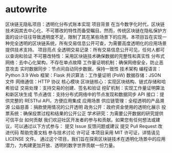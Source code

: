 # autowrite
区块链无隐私项目：透明化分布式账本实现
项目背景
在当今数字化时代，区块链技术因其去中心化、不可篡改的特性而备受瞩目。然而，传统区块链在隐私保护方面的设计往往导致透明度不足，限制了其在某些场景下的应用。本项目旨在实现一种完全透明的区块链系统，所有交易信息公开可查，为需要高度透明化的应用场景提供技术支持。
项目亮点
全透明交易记录：所有交易信息公开可见，任何人都可以查询和验证
不可篡改特性：采用区块链技术确保数据的完整性和真实性
分布式网络：去中心化架构，不存在单点故障
工作量证明机制：确保网络安全，防止恶意攻击
实时数据同步：节点间自动同步数据，保持一致性
技术架构
编程语言：Python 3.9
Web 框架：Flask
共识算法：工作量证明 (PoW)
数据存储：JSON 文件
网络通信：HTTP 协议
核心模块
区块链核心：实现区块结构、链式存储和哈希验证
交易处理：支持交易的创建、签名和验证
挖矿机制：实现工作量证明算法和新区块生成
节点通信：支持分布式网络中的节点发现和数据同步
API 接口：提供完整的 RESTful API，方便应用集成
应用场景
供应链管理：全程透明的产品溯源
公益慈善：捐款使用情况的公开透明
政务公开：政府资金使用的透明化展示
投票系统：确保投票过程和结果的公开公正
学术研究：为需要公开数据的研究提供可信平台
如何贡献
我们欢迎社区开发者的参与和贡献。如果您有任何想法或建议，可以通过以下方式参与：
提交 Issue 反馈问题或建议
提交 Pull Request 改进代码
帮助完善文档
参与技术讨论
许可证
本项目采用 MIT 许可证，详情请见 LICENSE 文件。
通过这个项目，我们旨在探索区块链技术在透明化场景中的应用潜力，为构建更加开放、透明的数字世界贡献一份力量。
